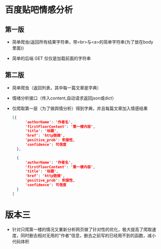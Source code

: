 # 百度贴吧情感分析

## 第一版

* 简单爬虫(返回所有结果字符串，带\<br\>与\<a\>的简单字符串(为了放在body里面))

* 简单的后端 GET 仅仅是加载前面的字符串

## 第二版

* 简单爬虫（返回列表，其中每一篇文章是字典）

* 情绪分析接口（传入content,自动请求返回json或dict）

* 仅爬取第一层（为了做舆情分析）得到字典，并且每篇文章加入情感结果

  ```json
  [{
  		'authorName': '作者名',
  		'firstFloorContent': '第一楼内容',
  		'title': '标题',
  		'href': 'http链接',
  		'positive_prob': 积极性,
  		'confidence': 可信度
  	},
  
  	{
  		'authorName': '作者名',
  		'firstFloorContent': '第一楼内容',
  		'title': '标题',
  		'href': 'http链接',
  		'positive_prob': 积极性,
  		'confidence': 可信度
  	}
  ]
  ```

# 版本三
* 针对只爬第一楼的情况又重新分析网页做了针对性的优化，极大提高了爬取速度，同时删去相对无用的"作者"信息，删去之前写的已经用不到的函数，减小代码体积
